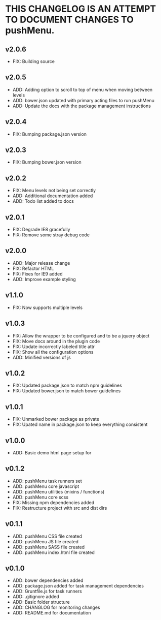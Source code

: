 # THIS CHANGELOG IS AN ATTEMPT TO DOCUMENT CHANGES TO pushMenu.

## v2.0.6
 - FIX: Building source

## v2.0.5
 - ADD: Adding option to scroll to top of menu when moving between levels
 - ADD: bower.json updated with primary acting files to run pushMenu
 - ADD: Update the docs with the package management instructions

## v2.0.4
 - FIX: Bumping package.json version

## v2.0.3
 - FIX: Bumping bower.json version

## v2.0.2
 - FIX: Menu levels not being set correctly
 - ADD: Additional documentation added
 - ADD: Todo list added to docs

## v2.0.1
 - FIX: Degrade IE8 gracefully
 - FiX: Remove some stray debug code

## v2.0.0
 - ADD: Major release change
 - FIX: Refactor HTML
 - FIX: Fixes for IE9 added
 - ADD: Improve example styling

## v1.1.0
 - FIX: Now supports multiple levels

## v1.0.3
 - FIX: Allow the wrapper to be configured and to be a jquery object
 - FIX: Move docs around in the plugin code
 - FIX: Update incorrectly labeled title attr
 - FIX: Show all the configuration options
 - ADD: Minified versions of js

## v1.0.2
 - FIX: Updated package.json to match npm guidelines
 - FIX: Updated bower.json to match bower guidelines

## v1.0.1
 - FIX: Unmarked bower package as private
 - FIX: Upated name in package.json to keep everything consistent

## v1.0.0
 - ADD: Basic demo html page setup for

## v0.1.2
 - ADD: pushMenu task runners set
 - ADD: pushMenu core javascript
 - ADD: pushMenu utilities (mixins / functions)
 - ADD: pushMenu core scss
 - FIX: Missing npm dependencies added
 - FIX: Restructure project with src and dist dirs

## v0.1.1
 - ADD: pushMenu CSS file created
 - ADD: pushMenu JS file created
 - ADD: pushMenu SASS file created
 - ADD: pushMenu index.html file created

## v0.1.0
 - ADD: bower dependencies added
 - ADD: package.json added for task management dependencies
 - ADD: Gruntfile.js for task runners
 - ADD: .gitignore added
 - ADD: Basic folder structure
 - ADD: CHANGLOG for monitoring changes
 - ADD: README.md for documentation